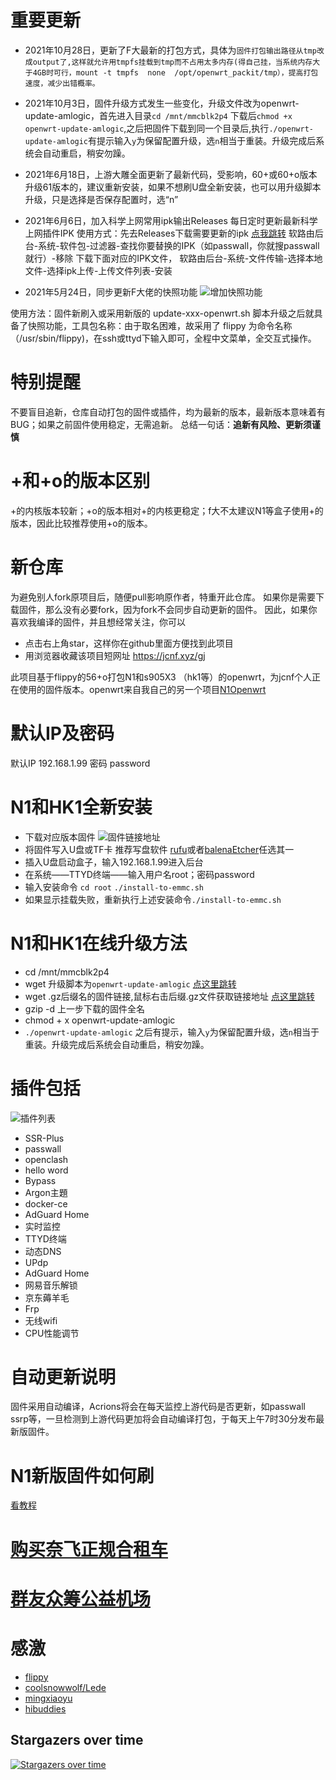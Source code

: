 # 重要更新
* 2021年10月28日，更新了F大最新的打包方式，具体为`固件打包输出路径从tmp改成output了,这样就允许用tmpfs挂载到tmp而不占用太多内存(得自己挂，当系统内存大于4GB时可行，mount -t tmpfs  none  /opt/openwrt_packit/tmp），提高打包速度，减少出错概率。`

* 2021年10月3日，固件升级方式发生一些变化，升级文件改为openwrt-update-amlogic，首先进入目录`cd /mnt/mmcblk2p4` 下载后`chmod +x openwrt-update-amlogic`,之后把固件下载到同一个目录后,执行`./openwrt-update-amlogic`有提示输入`y`为保留配置升级，选`n`相当于重装。升级完成后系统会自动重启，稍安勿躁。

* 2021年6月18日，上游大雕全面更新了最新代码，受影响，60+或60+o版本升级61版本的，建议重新安装，如果不想刷U盘全新安装，也可以用升级脚本升级，只是选择是否保存配置时，选“n”

* 2021年6月6日，加入科学上网常用ipk输出Releases
每日定时更新最新科学上网插件IPK
使用方式：先去Releases下载需要更新的ipk [点我跳转](https://jcnf.xyz/ipk)
软路由后台-系统-软件包-过滤器-查找你要替换的IPK（如passwall，你就搜passwall就行）-移除
下载下面对应的IPK文件， 软路由后台-系统-文件传输-选择本地文件-选择ipk上传-上传文件列表-安装

* 2021年5月24日，同步更新F大佬的快照功能
![增加快照功能](https://cdn.jsdelivr.net/gh/Netflixxp/N1HK1dabao/img/kuazhao.jpg)

使用方法：固件新刷入或采用新版的 update-xxx-openwrt.sh 脚本升级之后就具备了快照功能，工具包名称：由于取名困难，故采用了 flippy 为命令名称（/usr/sbin/flippy)，在ssh或ttyd下输入即可，全程中文菜单，全交互式操作。

# 特别提醒
不要盲目追新，仓库自动打包的固件或插件，均为最新的版本，最新版本意味着有BUG；如果之前固件使用稳定，无需追新。
总结一句话：**追新有风险、更新须谨慎**

# +和+o的版本区别
+的内核版本较新；+o的版本相对+的内核更稳定；f大不太建议N1等盒子使用+的版本，因此比较推荐使用+o的版本。

# 新仓库
为避免别人fork原项目后，随便pull影响原作者，特重开此仓库。
如果你是需要下载固件，那么没有必要fork，因为fork不会同步自动更新的固件。
因此，如果你喜欢我编译的固件，并且想经常关注，你可以
* 点击右上角star，这样你在github里面方便找到此项目
* 用浏览器收藏该项目短网址 https://jcnf.xyz/gj

此项目基于flippy的56+o打包N1和s905X3 （hk1等）的openwrt，为jcnf个人正在使用的固件版本。openwrt来自我自己的另一个项目[N1Openwrt](https://github.com/Netflixxp/op-)

# 默认IP及密码
默认IP 192.168.1.99  密码 password

# N1和HK1全新安装
* 下载对应版本固件
![固件链接地址](https://cdn.jsdelivr.net/gh/Netflixxp/N1HK1dabao/img/sj.png)
* 将固件写入U盘或TF卡 推荐写盘软件 [rufu](https://rufus.ie/zh/)或者[balenaEtcher](balena.io/etcher/)任选其一
* 插入U盘启动盒子，输入192.168.1.99进入后台
* 在系统——TTYD终端——输入用户名root；密码password
* 输入安装命令
`cd root`
`./install-to-emmc.sh`
* 如果显示挂载失败，重新执行上述安装命令`./install-to-emmc.sh`

# N1和HK1在线升级方法
* cd /mnt/mmcblk2p4
* wget 升级脚本为`openwrt-update-amlogic` [点这里跳转](https://github.com/Netflixxp/N1HK1dabao/releases)
* wget .gz后缀名的固件链接,鼠标右击后缀.gz文件获取链接地址 [点这里跳转](https://github.com/Netflixxp/N1HK1dabao/releases)
* gzip -d 上一步下载的固件全名
* chmod + x openwrt-update-amlogic
* `./openwrt-update-amlogic` 之后有提示，输入`y`为保留配置升级，选`n`相当于重装。升级完成后系统会自动重启，稍安勿躁。

# 插件包括
![插件列表](https://cdn.jsdelivr.net/gh/Netflixxp/N1HK1dabao/img/lb1.png)
* SSR-Plus
* passwall
* openclash
* hello word
* Bypass
* Argon主題 
* docker-ce
* AdGuard Home
* 实时监控
* TTYD终端
* 动态DNS
* UPdp
* AdGuard Home
* 网易音乐解锁
* 京东薅羊毛
* Frp
* 无线wifi
* CPU性能调节

# 自动更新说明
固件采用自动编译，Acrions将会在每天监控上游代码是否更新，如passwall ssrp等，一旦检测到上游代码更加将会自动编译打包，于每天上午7时30分发布最新版固件。

# N1新版固件如何刷

[看教程](https://ybfl.xyz/100.html)

# [购买奈飞正规合租车](https://jcnf.xyz/nf)

# [群友众筹公益机场](https://jcnf.xyz/jd)

# 感激
 * [flippy](https://www.right.com.cn/forum/space-uid-285101.html)
 * [coolsnowwolf/Lede](https://github.com/coolsnowwolf/lede)
 * [mingxiaoyu](https://github.com/mingxiaoyu)
 * [hibuddies](https://github.com/hibuddies/openwrt/)

## Stargazers over time

[![Stargazers over time](https://starchart.cc/Netflixxp/N1HK1dabao.svg)](https://starchart.cc/Netflixxp/N1HK1dabao)

